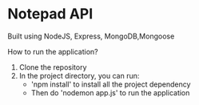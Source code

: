 # Notepad API

Built using NodeJS, Express, MongoDB,Mongoose

How to run the application?

1. Clone the repository
2. In the project directory, you can run:
   * 'npm install' to install all the project dependency
   * Then do 'nodemon app.js' to run the application
